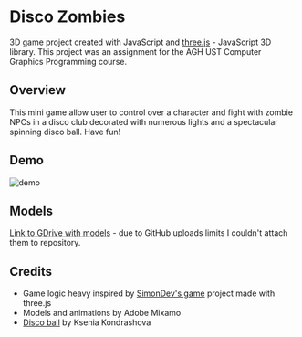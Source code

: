 # Disco Zombies
3D game project created with JavaScript and [three.js](https://github.com/mrdoob/three.js) - JavaScript 3D library. This project was an assignment for the AGH UST  Computer Graphics Programming course.

## Overview
This mini game allow user to control over a character and fight with zombie NPCs in a disco club decorated with numerous lights and a spectacular spinning disco ball. Have fun!

## Demo
![demo](demo/demo.gif)

## Models
[Link to GDrive with models](https://drive.google.com/drive/folders/1ALt_cJLqaPVbxUsHe6bCnEL4xDIAKPfq?usp=drive_link) - due to GitHub uploads limits I couldn't attach them to repository.

## Credits
- Game logic heavy inspired by [SimonDev's game](https://github.com/simondevyoutube/Quick_3D_RPG) project made with three.js 
- Models and animations by Adobe Mixamo
- [Disco ball](https://codepen.io/ksenia-k/pen/ZEjJxWQ) by Ksenia Kondrashova 
